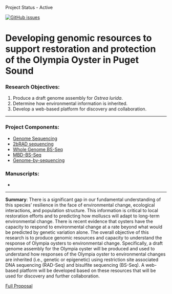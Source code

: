 Project Status - Active

[![GitHub issues](https://img.shields.io/github/issues/RobertsLab/project-olympia.oyster-genomic.svg)](https://github.com/RobertsLab/project-olympia.oyster-genomic/issues)

# Developing genomic resources to support restoration and protection of the Olympia Oyster in Puget Sound

### Research Objectives:   
1) Produce a draft genome assembly for _Ostrea lurida_.     
2) Determine how environmental information is inherited.      
3) Develop a web-based platform for discovery and collaboration.

---
### Project Components:
- [Genome Sequencing](https://github.com/RobertsLab/project-olympia.oyster-genomic/wiki/Genome-sequencing)
- [2bRAD sequencing](https://github.com/RobertsLab/project-olympia.oyster-genomic/wiki/Olympia-oyster-2bRAD-sequencing)
- [Whole Genome BS-Seq](https://github.com/RobertsLab/project-olympia.oyster-genomic/wiki/Whole-genome-bisulfite-sequencing)
- [MBD-BS-Seq](https://github.com/RobertsLab/project-olympia.oyster-genomic/wiki/Olympia-oyster-MBD-BSseq)
- [Genome-by-sequencing]()


### Manuscripts:    
* 



---

**Summary**: 
There is a significant gap in our fundamental understanding of this species’ resilience in the face of environmental change, ecological interactions, and population structure. This information is critical to local restoration efforts and to predicting how molluscs will adapt to long-term environmental change. There is recent evidence that oysters have the capacity to respond to environmental change at a rate beyond what would be predicted by genetic variation alone. The overall objective of this research is to produce genomic resources and capacity to understand the response of Olympia oysters to environmental change. Specifically, a draft genome assembly for the Olympia oyster will be produced and used to understand how responses of the Olympia oyster to environmental changes are inherited (i.e., genetic or epigenetic) using restriction site associated DNA sequencing (RAD-Seq) and bisulfite sequencing (BS-Seq). A web-based platform will be developed based on these resources that will be used for discovery and further collaboration.

[Full Proposal]()
